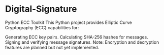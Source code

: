 # Digital-Signature

Python ECC Toolkit
This Python project provides Elliptic Curve Cryptography (ECC) capabilities for:

Generating ECC key pairs.
Calculating SHA-256 hashes for messages.
Signing and verifying message signatures.
Note: Encryption and decryption features are planned but not yet implemented.
